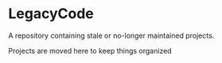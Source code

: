 # LegacyCode

A repository containing stale or no-longer maintained projects. 

Projects are moved here to keep things organized 
